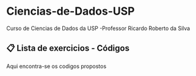 # Ciencias-de-Dados-USP

Curso de Ciencias de Dados da USP -Professor Ricardo Roberto da Silva

##  📋 Lista de exercicios - Códigos

Aqui encontra-se os codigos propostos

